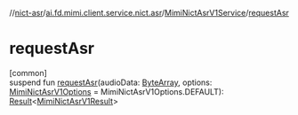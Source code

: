 //[nict-asr](../../../index.md)/[ai.fd.mimi.client.service.nict.asr](../index.md)/[MimiNictAsrV1Service](index.md)/[requestAsr](request-asr.md)

# requestAsr

[common]\
suspend fun [requestAsr](request-asr.md)(audioData: [ByteArray](https://kotlinlang.org/api/core/kotlin-stdlib/kotlin/-byte-array/index.html), options: [MimiNictAsrV1Options](../-mimi-nict-asr-v1-options/index.md) = MimiNictAsrV1Options.DEFAULT): [Result](https://kotlinlang.org/api/core/kotlin-stdlib/kotlin/-result/index.html)&lt;[MimiNictAsrV1Result](../-mimi-nict-asr-v1-result/index.md)&gt;
